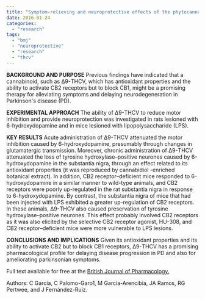 ```yaml
---
title: "Symptom-relieving and neuroprotective effects of the phytocannabinoid Δ9-THCV in animal models of Parkinson's disease"
date: 2016-01-24
categories: 
  - "research"
tags: 
  - "bmj"
  - "neuroprotective"
  - "research"
  - "thcv"
---
```


**BACKGROUND AND PURPOSE** Previous findings have indicated that a cannabinoid, such as Δ9\-THCV, which has antioxidant properties and the ability to activate CB2 receptors but to block CB1, might be a promising therapy for alleviating symptoms and delaying neurodegeneration in Parkinson's disease (PD).

**EXPERIMENTAL APPROACH** The ability of Δ9\-THCV to reduce motor inhibition and provide neuroprotection was investigated in rats lesioned with 6-hydroxydopamine and in mice lesioned with lipopolysaccharide (LPS).

**KEY RESULTS** Acute administration of Δ9\-THCV attenuated the motor inhibition caused by 6-hydroxydopamine, presumably through changes in glutamatergic transmission. Moreover, chronic administration of Δ9\-THCV attenuated the loss of tyrosine hydroxylase–positive neurones caused by 6-hydroxydopamine in the substantia nigra, through an effect related to its antioxidant properties (it was reproduced by cannabidiol -enriched botanical extract). In addition, CB2 receptor–deficient mice responded to 6-hydroxydopamine in a similar manner to wild-type animals, and CB2 receptors were poorly up-regulated in the rat substantia nigra in response to 6-hydroxydopamine. By contrast, the substantia nigra of mice that had been injected with LPS exhibited a greater up-regulation of CB2 receptors. In these animals, Δ9\-THCV also caused preservation of tyrosine hydroxylase–positive neurones. This effect probably involved CB2 receptors as it was also elicited by the selective CB2 receptor agonist, HU-308, and CB2 receptor–deficient mice were more vulnerable to LPS lesions.

**CONCLUSIONS AND IMPLICATIONS** Given its antioxidant properties and its ability to activate CB2 but to block CB1 receptors, Δ9\-THCV has a promising pharmacological profile for delaying disease progression in PD and also for ameliorating parkinsonian symptoms.

Full text available for free at the [British Journal of Pharmacology.](http://onlinelibrary.wiley.com/enhanced/doi/10.1111/j.1476-5381.2011.01278.x/)

Authors: C García, C Palomo-Garo1, M García-Arencibia, JA Ramos, RG Pertwee, and J Fernández-Ruiz.
